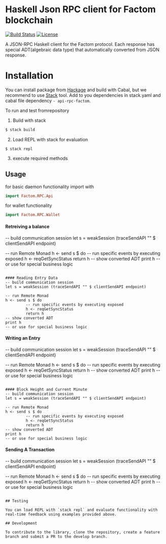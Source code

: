 # Haskell Json RPC client for Factom blockchain

[![Build Status](https://travis-ci.com/kompendium-llc/api-rpc-factom.svg?branch=master)](https://travis-ci.com/kompendium-llc/api-rpc-factom)
[![License](https://img.shields.io/badge/license-MIT-blue.svg)](https://github.com/kompendium-llc/api-rpc-factom/blob/master/LICENSE)

A JSON-RPC Haskell client for the Factom protocol. Each response has special ADT(algebraic data type) that automatically converted from JSON response.

# Installation

You can install package from [Hackage](https://hackage.haskell.org/package/api-rpc-factom) and build with Cabal, but we recommend to use [Stack](https://haskellstack.org) tool. Add to you dependencies in stack.yaml and cabal file dependency `- api-rpc-factom`.

To run and test fromrepository

1. Build with stack
```bash
$ stack build
```
2. Load REPL with stack for evaluation
```
$ stack repl
```

3. execute required methods

## Usage

for basic daemon functionality import with

```haskell
import Factom.RPC.Api
```

for wallet functionality


```haskell
import Factom.RPC.Wallet
```

#### Retreiving a balance
-- build communication session
let s = weakSession (traceSendAPI "" $ clientSendAPI endpoint)

-- run Remote Monad
h <- send s $ do
         -- run specific events by executing exposed
         h <- reqGetSyncStatus
         return h
-- show converted ADT
print h
-- or use for special business logic
```

#### Reading Entry Data
-- build communication session
let s = weakSession (traceSendAPI "" $ clientSendAPI endpoint)

-- run Remote Monad
h <- send s $ do
         -- run specific events by executing exposed
         h <- reqGetSyncStatus
         return h
-- show converted ADT
print h
-- or use for special business logic
```

#### Writing an Entry
-- build communication session
let s = weakSession (traceSendAPI "" $ clientSendAPI endpoint)

-- run Remote Monad
h <- send s $ do
         -- run specific events by executing exposed
         h <- reqGetSyncStatus
         return h
-- show converted ADT
print h
-- or use for special business logic
```

#### Block Height and Current Minute
-- build communication session
let s = weakSession (traceSendAPI "" $ clientSendAPI endpoint)

-- run Remote Monad
h <- send s $ do
         -- run specific events by executing exposed
         h <- reqGetSyncStatus
         return h
-- show converted ADT
print h
-- or use for special business logic
```

#### Sending A Transaction
-- build communication session
let s = weakSession (traceSendAPI "" $ clientSendAPI endpoint)

-- run Remote Monad
h <- send s $ do
         -- run specific events by executing exposed
         h <- reqGetSyncStatus
         return h
-- show converted ADT
print h
-- or use for special business logic
```

## Testing

You can load REPL with `stack repl` and evaluate functionality with real-time feedback using examples provided above.

## Development

To contribute to the library, clone the repository, create a feature branch and submit a PR to the develop branch.
